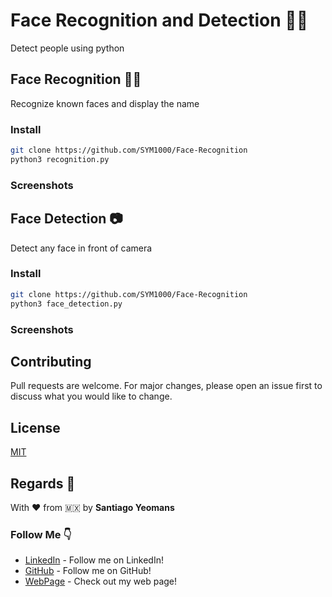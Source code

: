 # Face Recognition and Detection 👨‍💻

Detect people using python

## Face Recognition 🙋‍♂️

Recognize known faces and display the name

### Install
```bash
git clone https://github.com/SYM1000/Face-Recognition
python3 recognition.py
```

### Screenshots


## Face Detection 📷

Detect any face in front of camera

### Install
```bash
git clone https://github.com/SYM1000/Face-Recognition
python3 face_detection.py
```

### Screenshots



## Contributing
Pull requests are welcome. For major changes, please open an issue first to discuss what you would like to change.

## License
[MIT](https://choosealicense.com/licenses/mit/)

## Regards 🎈
With ❤️ from 🇲🇽 by **Santiago Yeomans**

### Follow Me 👇
* [LinkedIn](https://www.linkedin.com/in/santiago-yeomans/) - Follow me on LinkedIn!
* [GitHub](https://github.com/SYM1000) - Follow me on GitHub!
* [WebPage](www.santiagoyeomans.com) - Check out my web page!

